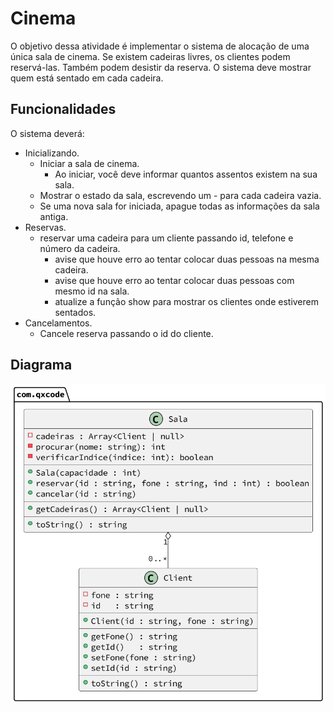 # Cinema
O objetivo dessa atividade é implementar o sistema de alocação de uma única sala de cinema. Se existem cadeiras livres, os clientes podem reservá-las. Também podem desistir da reserva. O sistema deve mostrar quem está sentado em cada cadeira.
## Funcionalidades
O sistema deverá:

- Inicializando.
  - Iniciar a sala de cinema.
    - Ao iniciar, você deve informar quantos assentos existem na sua sala.
  - Mostrar o estado da sala, escrevendo um - para cada cadeira vazia.
  - Se uma nova sala for iniciada, apague todas as informações da sala antiga.
- Reservas.
  - reservar uma cadeira para um cliente passando id, telefone e número da cadeira.
    - avise que houve erro ao tentar colocar duas pessoas na mesma cadeira.
    - avise que houve erro ao tentar colocar duas pessoas com mesmo id na sala.
    - atualize a função show para mostrar os clientes onde estiverem sentados.
- Cancelamentos.
  - Cancele reserva passando o id do cliente.
    
## Diagrama
![Diagrama](https://github.com/deboravians/exercicios-POO-java/blob/main/arrayList-ii/q11_cinema/diagrama.png)